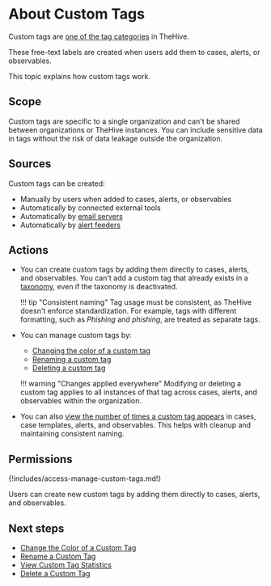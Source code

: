 # About Custom Tags

Custom tags are [one of the tag categories](../../../analyst-corner/cases/tags/about-tags.md#sources) in TheHive.

These free-text labels are created when users add them to cases, alerts, or observables.

This topic explains how custom tags work.

## Scope

Custom tags are specific to a single organization and can't be shared between organizations or TheHive instances. You can include sensitive data in tags without the risk of data leakage outside the organization.

## Sources

Custom tags can be created:

* Manually by users when added to cases, alerts, or observables
* Automatically by connected external tools
* Automatically by [email servers](../../../../administration/email-intake-connector.md)
* Automatically by [alert feeders](../manage-feeders/about-feeders.md)

## Actions

* You can create custom tags by adding them directly to cases, alerts, and observables. You can't add a custom tag that already exists in a [taxonomy](../../../../administration/taxonomies/about-taxonomies.md), even if the taxonomy is deactivated.

    !!! tip "Consistent naming"
        Tag usage must be consistent, as TheHive doesn't enforce standardization. For example, tags with different formatting, such as *Phishing* and *phishing*, are treated as separate tags.

* You can manage custom tags by:

    * [Changing the color of a custom tag](change-the-color-of-a-custom-tag.md)
    * [Renaming a custom tag](rename-a-custom-tag.md)
    * [Deleting a custom tag](delete-a-custom-tag.md)

    !!! warning "Changes applied everywhere"
        Modifying or deleting a custom tag applies to all instances of that tag across cases, alerts, and observables within the organization.

* You can also [view the number of times a custom tag appears](view-custom-tag-statistics.md) in cases, case templates, alerts, and observables. This helps with cleanup and maintaining consistent naming.

## Permissions

{!includes/access-manage-custom-tags.md!}

Users can create new custom tags by adding them directly to cases, alerts, and observables.

<h2>Next steps</h2>

* [Change the Color of a Custom Tag](change-the-color-of-a-custom-tag.md)
* [Rename a Custom Tag](rename-a-custom-tag.md)
* [View Custom Tag Statistics](view-custom-tag-statistics.md)
* [Delete a Custom Tag](delete-a-custom-tag.md)
